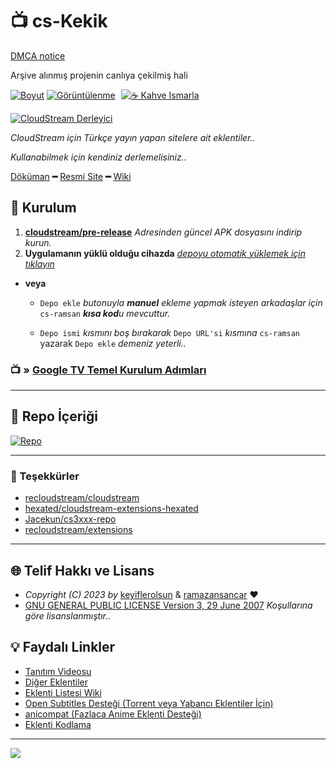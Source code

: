 # 📺 cs-Kekik

[DMCA notice](./DMCA-notice.md)

Arşive alınmış projenin canlıya çekilmiş hali

[![Boyut](https://img.shields.io/github/repo-size/ramazansancar/keyiflerolsun_Kekik-cloudstream?logo=git&logoColor=white&label=Boyut)](#)
[![Görüntülenme](https://visitor-badge.laobi.icu/badge?page_id=gh:ramazansancar/keyiflerolsun_Kekik-cloudstream&title=Görüntülenme)](#)
<a href="https://www.ramazansancar.com.tr/destekol/" target="_blank"><img src="https://img.shields.io/badge/☕️-Kahve Ismarla-ffdd00" title="☕️ Kahve Ismarla" style="padding-left:5px;"></a>

[![CloudStream Derleyici](https://img.shields.io/github/actions/workflow/status/ramazansancar/keyiflerolsun_Kekik-cloudstream/Derleyici.yml?label=CloudStream%20Derleyici&logo=github)](https://github.com/ramazansancar/keyiflerolsun_Kekik-cloudstream/actions/workflows/Derleyici.yml)

_CloudStream için Türkçe yayın yapan sitelere ait eklentiler.._

_Kullanabilmek için kendiniz derlemelisiniz.._

[Döküman](https://recloudstream.github.io/csdocs/) **━** [Resmi Site](https://dweb.link/ipns/cloudstream.on.fleek.co/) **━** [Wiki](https://cloudstream.miraheze.org/wiki/Main_Page)

## 💾 Kurulum

1. **[cloudstream/pre-release](https://github.com/recloudstream/cloudstream/releases/tag/pre-release)** _Adresinden güncel APK dosyasını indirip kurun._
2. **Uygulamanın yüklü olduğu cihazda** _[depoyu otomatik yüklemek için tıklayın](https://www.ramazansancar.com.tr/tools/http-protocol-redirector.html?r=cloudstreamrepo://raw.githubusercontent.com/ramazansancar/keyiflerolsun_Kekik-cloudstream/master/repo.json)_
  - **veya**
    - `Depo ekle` _butonuyla **manuel** ekleme yapmak isteyen arkadaşlar için_ `cs-ramsan` _**kısa kod**u mevcuttur._
    
    - `Depo ismi` _kısmını boş bırakarak_ `Depo URL'si` _kısmına_ `cs-ramsan` yazarak `Depo ekle` _demeniz yeterli.._

### 📺 » [Google TV Temel Kurulum Adımları](https://keyiflerolsun.me/Kekik-cloudstream/MiBox)

---

## 📱 Repo İçeriği

[![Repo](https://github.com/ramazansancar/keyiflerolsun_Kekik-cloudstream/raw/master/.github/icons/Repo.jpg?raw=True)](https://raw.githubusercontent.com/ramazansancar/keyiflerolsun_Kekik-cloudstream/master/repo.json)

---

### 🎁 Teşekkürler

- [recloudstream/cloudstream](https://github.com/recloudstream/cloudstream)
- [hexated/cloudstream-extensions-hexated](https://github.com/hexated/cloudstream-extensions-hexated)
- [Jacekun/cs3xxx-repo](https://github.com/Jacekun/cs3xxx-repo)
- [recloudstream/extensions](https://github.com/recloudstream/extensions)

---

## 🌐 Telif Hakkı ve Lisans

- *Copyright (C) 2023 by* [keyiflerolsun](https://github.com/keyiflerolsun) & [ramazansancar](https://github.com/ramazansancar) ❤️️
- [GNU GENERAL PUBLIC LICENSE Version 3, 29 June 2007](https://github.com/ramazansancar/keyiflerolsun_Kekik-cloudstream/blob/master/LICENSE) *Koşullarına göre lisanslanmıştır..*

## 💡 Faydalı Linkler

- [Tanıtım Videosu](https://www.youtube.com/watch?v=CiYK7zrP00c)
- [Diğer Eklentiler](https://rentry.org/cs3-repos)
- [Eklenti Listesi Wiki](https://cloudstream.miraheze.org/wiki/List_of_extensions)
- [Open Subtitles Desteği (Torrent veya Yabancı Eklentiler İçin)](https://recloudstream.github.io/csdocs/integrations/opensubtitles/)
- [anicompat (Fazlaca Anime Eklenti Desteği)](https://youtu.be/0Gl48lL7e9Y)
- [Eklenti Kodlama](https://www.youtube.com/watch?v=gWECdddixyA)

---

<a href="https://github.com/ramazansancar/keyiflerolsun_Kekik-cloudstream/graphs/contributors?selectedMetric=additions" target="_blank">
  <img src="https://contrib.rocks/image?repo=ramazansancar/keyiflerolsun_Kekik-cloudstream" />
</a>
